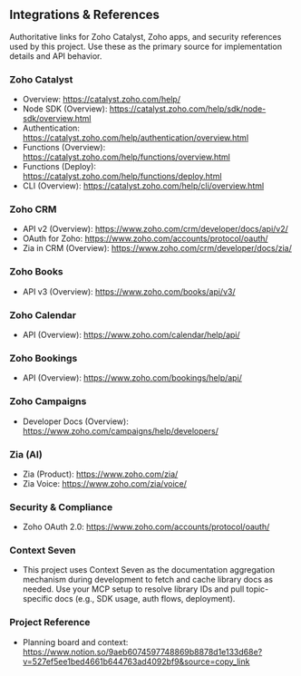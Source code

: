 ## Integrations & References

Authoritative links for Zoho Catalyst, Zoho apps, and security references used by this project. Use these as the primary source for implementation details and API behavior.

### Zoho Catalyst
- Overview: https://catalyst.zoho.com/help/
- Node SDK (Overview): https://catalyst.zoho.com/help/sdk/node-sdk/overview.html
- Authentication: https://catalyst.zoho.com/help/authentication/overview.html
- Functions (Overview): https://catalyst.zoho.com/help/functions/overview.html
- Functions (Deploy): https://catalyst.zoho.com/help/functions/deploy.html
- CLI (Overview): https://catalyst.zoho.com/help/cli/overview.html

### Zoho CRM
- API v2 (Overview): https://www.zoho.com/crm/developer/docs/api/v2/
- OAuth for Zoho: https://www.zoho.com/accounts/protocol/oauth/
- Zia in CRM (Overview): https://www.zoho.com/crm/developer/docs/zia/

### Zoho Books
- API v3 (Overview): https://www.zoho.com/books/api/v3/

### Zoho Calendar
- API (Overview): https://www.zoho.com/calendar/help/api/

### Zoho Bookings
- API (Overview): https://www.zoho.com/bookings/help/api/

### Zoho Campaigns
- Developer Docs (Overview): https://www.zoho.com/campaigns/help/developers/

### Zia (AI)
- Zia (Product): https://www.zoho.com/zia/
- Zia Voice: https://www.zoho.com/zia/voice/

### Security & Compliance
- Zoho OAuth 2.0: https://www.zoho.com/accounts/protocol/oauth/

### Context Seven
- This project uses Context Seven as the documentation aggregation mechanism during development to fetch and cache library docs as needed. Use your MCP setup to resolve library IDs and pull topic-specific docs (e.g., SDK usage, auth flows, deployment).

### Project Reference
- Planning board and context: https://www.notion.so/9aeb6074597748869b8878d1e133d68e?v=527ef5ee1bed4661b644763ad4092bf9&source=copy_link


